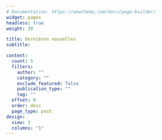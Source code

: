 ```yaml
---
# Documentation: https://wowchemy.com/docs/page-builder/
widget: pages
headless: true
weight: 20

title: Dernières nouvelles
subtitle:

content:
  count: 5
  filters:
    author: ""
    category: ""
    exclude_featured: false
    publication_type: ""
    tag: ""
  offset: 0
  order: desc
  page_type: post
design:
  view: 3
  columns: "1"
---
```


